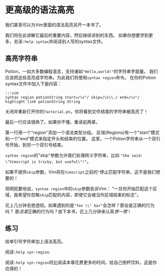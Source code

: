 更高级的语法高亮
======================================

我们甚至可以为Vim里面的语法高亮另开一本书了。

我们将在此讲解它最后的重要内容，然后继续讲别的东西。
如果你想要学到更多，去读`:help syntax`并阅读别人写的syntax文件。

高亮字符串
--------------------

Potion，一如大多数编程语言，支持诸如`"Hello,world!"`的字符串字面量。
我们应该把这些高亮成字符串。为此我们将使用`syntax region`命令。
在你的Potion syntax文件中加入下面内容：

    :::vim
    syntax region potionString start=/\v"/ skip=/\v\\./ end=/\v"/
    highlight link potionString String

关闭并重新打开你的`factorial.pn`，你将看到文件结尾的字符串被高亮了！

最后一行应该很熟了。如果你不懂，重读前两章。

第一行用一个"region"添加一个语法类型分组。
区域(Regions)有一个"start"模式和一个"end"模式来指定开头和结束的位置。
这里，一个Potion字符串从一个双引号开始，到另一个双引号结束。

`syntax region`的"skip"参数允许我们处理转义字符串，比如
`"She said: \"Vimscript is tricky, but useful\"!"`。

如果不提供`skip`参数，Vim将在`Vimscript`之前的`"`停止匹配字符串，这不是我们想要的！

简明扼要地说，`syntax region`中的`skip`参数告诉Vim：
"一旦你开始匹配这个区域，我希望你忽略`skip`匹配的内容，即使它会被当作区域结束的标志"。

花上几分钟去想透彻。如果遇到的是`"foo \\" bar"`会怎样？那会是正确的行为吗？
那*总是*正确的行为吗？放下本书，花上几分钟来认真*想一想*！

练习
---------

给单引号字符串加上语法高亮。

阅读`:help syn-region`.

阅读`:help syn-region`将比阅读本章花费更多的时间。给自己倒杯饮料，这是你应得的！
